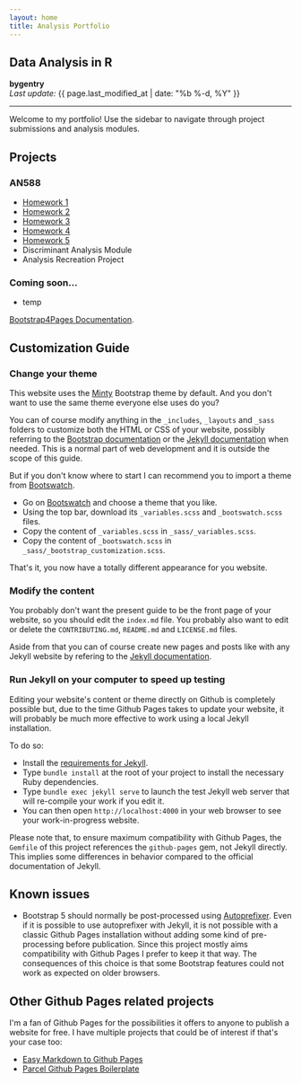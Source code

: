 ```yaml
---
layout: home
title: Analysis Portfolio
---
```


## Data Analysis in R
**bygentry**  
_Last update:_ {{ page.last_modified_at | date: "%b %-d, %Y" }}

---

Welcome to my portfolio! Use the sidebar to navigate through project submissions and analysis modules.

  <div class="sidebar-container">
    <nav class="sidebar">
      <h2>Projects</h2>

   <h3>AN588</h3>
      <ul>
        <li><a href="https://bygentry.github.io/AN588/HTMLs/homework1.html">Homework 1</a></li>
        <li><a href="https://bygentry.github.io/AN588/HTMLs/homework2.html">Homework 2</a></li>
        <li><a href="https://bygentry.github.io/AN588/HTMLs/homework3.html">Homework 3</a></li>
        <li><a href= "https://bygentry.github.io/AN588/HTMLs/homework4.html">Homework 4</a></li>
        <li><a href="https://bygentry.github.io/AN588/HTMLs/homework5.html">Homework 5</a></li>
        <li>Discriminant Analysis Module</li>
        <li>Analysis Recreation Project</li>
      </ul>

   <h3>Coming soon...</h3>
      <ul>
        <li>temp</li>
      </ul>
      </nav>
  </div>




[Bootstrap4Pages Documentation](https://nicolas-van.github.io/bootstrap-4-github-pages/).

## Customization Guide

### Change your theme

This website uses the [Minty](https://bootswatch.com/minty/) Bootstrap theme by default. And you don't want to use the same theme everyone else uses do you?

You can of course modify anything in the `_includes`, `_layouts` and `_sass` folders to customize both the HTML or CSS of your website, possibly referring to the [Bootstrap documentation](https://getbootstrap.com/) or the [Jekyll documentation](https://jekyllrb.com/) when needed. This is a normal part of web development and it is outside the scope of this guide.

But if you don't know where to start I can recommend you to import a theme from [Bootswatch](https://bootswatch.com/).

* Go on [Bootswatch](https://bootswatch.com/) and choose a theme that you like.
* Using the top bar, download its `_variables.scss` and `_bootswatch.scss` files.
* Copy the content of `_variables.scss` in `_sass/_variables.scss`.
* Copy the content of `_bootswatch.scss` in `_sass/_bootstrap_customization.scss`.

That's it, you now have a totally different appearance for you website.

### Modify the content

You probably don't want the present guide to be the front page of your website, so you should edit the `index.md` file. You probably also want to edit or delete the `CONTRIBUTING.md`, `README.md` and `LICENSE.md` files.

Aside from that you can of course create new pages and posts like with any Jekyll website by refering to the [Jekyll documentation](https://jekyllrb.com/).

### Run Jekyll on your computer to speed up testing

Editing your website's content or theme directly on Github is completely possible but, due to the time Github Pages takes to update your website, it will probably be much more effective to work using a local Jekyll installation.

To do so:

* Install the [requirements for Jekyll](https://jekyllrb.com/docs/installation/).
* Type `bundle install` at the root of your project to install the necessary Ruby dependencies.
* Type `bundle exec jekyll serve` to launch the test Jekyll web server that will re-compile your work if you edit it.
* You can then open `http://localhost:4000` in your web browser to see your work-in-progress website.

Please note that, to ensure maximum compatibility with Github Pages, the `Gemfile` of this project references the `github-pages` gem, not Jekyll directly. This implies some differences in behavior compared to the official documentation of Jekyll.

## Known issues

* Bootstrap 5 should normally be post-processed using [Autoprefixer](https://github.com/postcss/autoprefixer). Even if it is possible to use autoprefixer with Jekyll, it is not possible with a classic Github Pages installation without adding some kind of pre-processing before publication. Since this project mostly aims compatibility with Github Pages I prefer to keep it that way. The consequences of this choice is that some Bootstrap features could not work as expected on older browsers.

## Other Github Pages related projects

I'm a fan of Github Pages for the possibilities it offers to anyone to publish a website for free. I have multiple projects that could be of interest if that's your case too:

* [Easy Markdown to Github Pages](https://nicolas-van.github.io/easy-markdown-to-github-pages/)
* [Parcel Github Pages Boilerplate](https://github.com/nicolas-van/parcel-github-pages-boilerplate)

